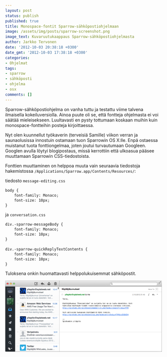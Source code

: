 ```yaml
---
layout: post
status: publish
published: true
title: Monospace-fontit Sparrow-sähköpostiohjelmaan
image: /assets/img/posts/sparrow-screenshot.png
image_text: Kuvaruutukaappaus Sparrow-sähköpostiohjelmasta
author: Jarkko Tervonen
date: '2012-10-03 20:38:18 +0300'
date_gmt: '2012-10-03 17:38:18 +0300'
categories:
- Ohjelmat
tags:
- sparrow
- sähköposti
- ohjelma
- osx
comments: []
---
```

Sparrow-sähköpostiohjelma on vanha tuttu ja testattu viime talvena ilmaisella kokeiluversiolla. Ainoa puute oli se, että fontteja ohjelmasta ei voi säätää mieleisekseen. Luultavasti en pysty tottumaan koskaan muihin kuin monospace-fontteihin posteja kirjoittaessa.

Nyt olen kuunnellut työkaverin (terveisiä Samille) viikon verran ja saunaolusissa innostuin ostamaan tuon Sparrowin OS X:lle. Enpä ostaessa muistanut tuota fonttiongelmaa, joten joutui turvautumaan Googleen. Googlen avulla löytyi blogipostaus, missä kerrottiin että ulkoasua pääsee muuttamaan Sparrowin CSS-tiedostoista.

Fonttien muuttaminen on helppoa muuta vain seuraavia tiedostoja hakemistossa `/Applications/Sparrow.app/Contents/Resources/`:

tiedosto `message-editing.css`

```
body {
	font-family: Monaco;
	font-size: 10px;
}
```

ja `conversation.css`

```
div.-sparrow-messageBody {
	font-family: Monaco;
	font-size: 10px;
}

div.-sparrow-quickReplyTextContents {
	font-family: Monaco;
	font-size: 10px;
}
```

Tuloksena onkin huomattavasti helppolukuisemmat sähköpostit.

<img src="/assets/img/posts/sparrow-screenshot.png" alt="Kuvaruutukaappaus Sparrow-sähköpostiohjelmasta" /></noscript>
